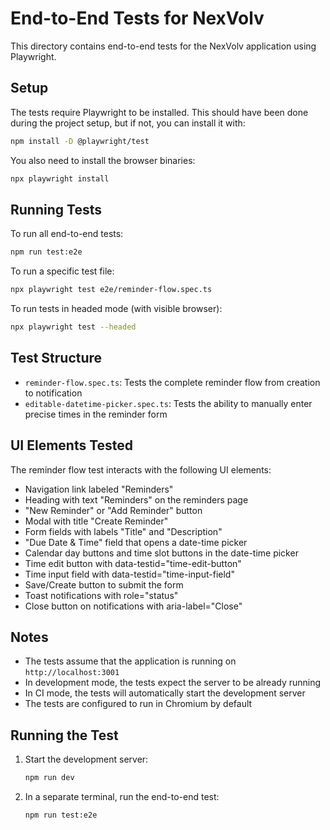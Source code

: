 # End-to-End Tests for NexVolv

This directory contains end-to-end tests for the NexVolv application using Playwright.

## Setup

The tests require Playwright to be installed. This should have been done during the project setup, but if not, you can install it with:

```bash
npm install -D @playwright/test
```

You also need to install the browser binaries:

```bash
npx playwright install
```

## Running Tests

To run all end-to-end tests:

```bash
npm run test:e2e
```

To run a specific test file:

```bash
npx playwright test e2e/reminder-flow.spec.ts
```

To run tests in headed mode (with visible browser):

```bash
npx playwright test --headed
```

## Test Structure

- `reminder-flow.spec.ts`: Tests the complete reminder flow from creation to notification
- `editable-datetime-picker.spec.ts`: Tests the ability to manually enter precise times in the reminder form

## UI Elements Tested

The reminder flow test interacts with the following UI elements:

- Navigation link labeled "Reminders"
- Heading with text "Reminders" on the reminders page
- "New Reminder" or "Add Reminder" button
- Modal with title "Create Reminder"
- Form fields with labels "Title" and "Description"
- "Due Date & Time" field that opens a date-time picker
- Calendar day buttons and time slot buttons in the date-time picker
- Time edit button with data-testid="time-edit-button"
- Time input field with data-testid="time-input-field"
- Save/Create button to submit the form
- Toast notifications with role="status"
- Close button on notifications with aria-label="Close"

## Notes

- The tests assume that the application is running on `http://localhost:3001`
- In development mode, the tests expect the server to be already running
- In CI mode, the tests will automatically start the development server
- The tests are configured to run in Chromium by default

## Running the Test

1. Start the development server:
   ```bash
   npm run dev
   ```

2. In a separate terminal, run the end-to-end test:
   ```bash
   npm run test:e2e
   ```
